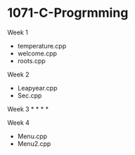 # 1071-C-Progrmming


Week 1
* temperature.cpp
* welcome.cpp
* roots.cpp

Week 2
* Leapyear.cpp
* Sec.cpp

Week 3
*
*
*
*

Week 4
* Menu.cpp
* Menu2.cpp
